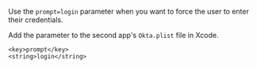 Use the `prompt=login` parameter when you want to force the user to enter their credentials.

Add the parameter to the second app's `Okta.plist` file in Xcode.

```
<key>prompt</key>
<string>login</string>
```
